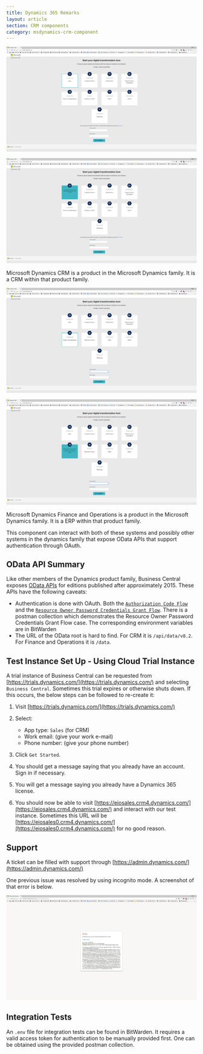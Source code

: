 ```yaml
---
title: Dynamics 365 Remarks
layout: article
section: CRM components
category: msdynamics-crm-component
---
```


![](img/DynamicsCrm1.png)

![](img/DynamicsCrm2.png)

Microsoft Dynamics CRM is a product in the Microsoft Dynamics family.  It is a
CRM within that product family.

![](img/DynamicsOps1.png)

![](img/DynamicsOps2.png)

Microsoft Dynamics Finance and Operations is a product in the Microsoft Dynamics family.  It is a
ERP within that product family.

This component can interact with both of these systems and possibly other systems in the dynamics family that expose OData APIs that support authentication through OAuth.

## OData API Summary

Like other members of the Dynamics product family, Business Central exposes
[OData APIs](http://www.odata.org/documentation/) for editions published after
approximately 2015.  These APIs have the following caveats:

* Authentication is done with OAuth.  Both the [`Authorization Code Flow`](https://tools.ietf.org/html/rfc6749#section-1.3.1) and the [`Resource Owner Password Credentials Grant Flow`](https://tools.ietf.org/html/rfc6749#section-1.3.3).  There is a postman collection which demonstrates the Resource Owner Password Credentials Grant Flow case.  The corresponding environment variables are in BitWarden
* The URL of the OData root  is hard to find.  For CRM it is `/api/data/v8.2`.  For Finance and Operations it is `/data`.

## Test Instance Set Up - Using Cloud Trial Instance
A trial instance of Business Central can be requested from
[https://trials.dynamics.com/](https://trials.dynamics.com/) and selecting `Business Central`.  Sometimes this
trial expires or otherwise shuts down.  If this occurs, the below steps can be
followed to re-create it:

1. Visit [https://trials.dynamics.com/](https://trials.dynamics.com/)
2. Select:
   * App type: `Sales` (for CRM)
   * Work email: (give your work e-mail)
   * Phone number: (give your phone number)

3. Click `Get Started`.
4. You should get a message saying that you already have an account.  Sign in if
necessary.
5. You will get a message saying you already have a Dynamics 365 license.
8. You should now be able to visit [https://eiosales.crm4.dynamics.com/](https://eiosales.crm4.dynamics.com/) and
interact with our test instance.  Sometimes this URL will be [https://eiosales0.crm4.dynamics.com/](https://eiosales0.crm4.dynamics.com/) for no good reason.

## Support
A ticket can be filled with support through [https://admin.dynamics.com/](https://admin.dynamics.com/)

One previous issue was resolved by using incognito mode.  A screenshot of that error is below.

![](img/DynamicsError.png)

## Integration Tests
An `.env` file for integration tests can be found in BitWarden.  It requires a valid access token for authentication to be manually provided first.  One can be obtained using the provided postman collection.
